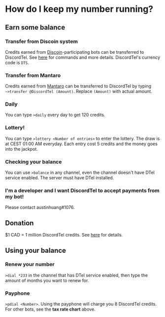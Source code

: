 # How do I keep my number running?

## Earn some balance
### Transfer from Discoin system
Credits earned from [Discoin](http://discoin.sidetrip.xyz)-participating bots can be transferred to DiscordTel. See [here](https://discoin.gitbooks.io/docs) for commands and more details. DiscordTel's currency code is `DTS`.

### Transfer from Mantaro
Credits earned from [Mantaro](http://polr.me/mantaro) can be transferred to DiscordTel by typing `~>transfer @DiscordTel (Amount)`. Replace `(Amount)` with actual amount.

### Daily
You can type `>daily` every day to get 120 credits.

### Lottery!
You can type `>lottery <Number of entries>` to enter the lottery. The draw is at CEST 01:00 AM everyday. Each entry cost 5 credits and the money goes into the jackpot.

### Checking your balance
You can use `>balance` in any channel, even the channel doesn't have DTel service enabled. The server must have DTel installed.

### I'm a developer and I want DiscordTel to accept payments from my bot!
Please contact austinhuang#1076.

## Donation
$1 CAD = 1 million DiscordTel credits. See [here](http://discordtel.readthedocs.io/en/latest/Donate/) for details.

## Using your balance
### Renew your number
`>dial *233` in the channel that has DTel service enabled, then type the amount of months you want to renew for.

### Payphone
`>pdial <Number>`.
Using the payphone will charge you 8 DiscordTel credits. For other bots, see the **tax rate chart** above.
